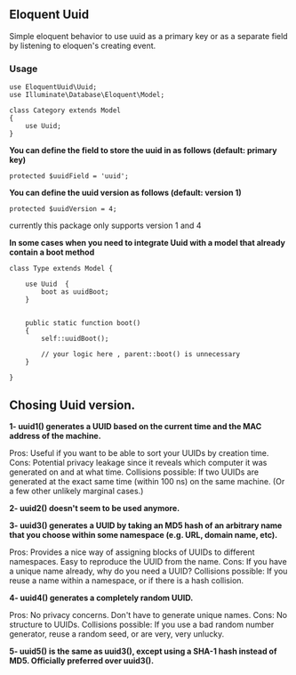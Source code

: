 ## Eloquent Uuid


Simple eloquent behavior to use uuid as a primary key or as a separate field by listening to eloquen's creating event.


### Usage

```
use EloquentUuid\Uuid;
use Illuminate\Database\Eloquent\Model;

class Category extends Model
{
    use Uuid;
}
```

<strong> You can define the field to store the uuid in as follows (default: primary key) </strong>


```
protected $uuidField = 'uuid';

```


<strong> You can define the uuid version as follows (default: version 1) </strong>


```
protected $uuidVersion = 4;

```
currently this package only supports version 1 and 4

<strong>In some cases when you need to integrate Uuid with a model that already contain a boot method</strong>

```
class Type extends Model {

    use Uuid  {
        boot as uuidBoot;
    }
	
    
    public static function boot()
    {
        self::uuidBoot();
        
        // your logic here , parent::boot() is unnecessary 
    }

}
```


## Chosing Uuid version.

<strong>1- uuid1() generates a UUID based on the current time and the MAC address of the machine.</strong>

Pros: Useful if you want to be able to sort your UUIDs by creation time.
Cons: Potential privacy leakage since it reveals which computer it was generated on and at what time.
Collisions possible: If two UUIDs are generated at the exact same time (within 100 ns) on the same machine. (Or a few other unlikely marginal cases.)

<strong>2- uuid2() doesn't seem to be used anymore.</strong>

<strong>3- uuid3() generates a UUID by taking an MD5 hash of an arbitrary name that you choose within some namespace (e.g. URL, domain name, etc).</strong>

Pros: Provides a nice way of assigning blocks of UUIDs to different namespaces. Easy to reproduce the UUID from the name.
Cons: If you have a unique name already, why do you need a UUID?
Collisions possible: If you reuse a name within a namespace, or if there is a hash collision.

<strong>4- uuid4() generates a completely random UUID.</strong>

Pros: No privacy concerns. Don't have to generate unique names.
Cons: No structure to UUIDs.
Collisions possible: If you use a bad random number generator, reuse a random seed, or are very, very unlucky.

<strong>5- uuid5() is the same as uuid3(), except using a SHA-1 hash instead of MD5. Officially preferred over uuid3().</strong>